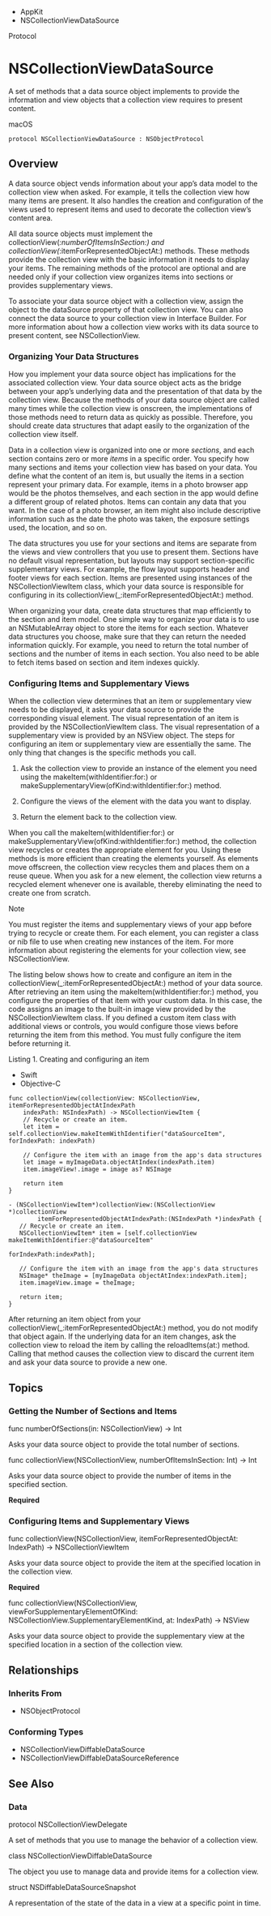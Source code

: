 

- AppKit
-  NSCollectionViewDataSource 

Protocol

# NSCollectionViewDataSource

A set of methods that a data source object implements to provide the information and view objects that a collection view requires to present content.

macOS

``` source
protocol NSCollectionViewDataSource : NSObjectProtocol
```

## Overview

A data source object vends information about your app’s data model to the collection view when asked. For example, it tells the collection view how many items are present. It also handles the creation and configuration of the views used to represent items and used to decorate the collection view’s content area.

All data source objects must implement the collectionView(_:numberOfItemsInSection:) and collectionView(_:itemForRepresentedObjectAt:) methods. These methods provide the collection view with the basic information it needs to display your items. The remaining methods of the protocol are optional and are needed only if your collection view organizes items into sections or provides supplementary views.

To associate your data source object with a collection view, assign the object to the dataSource property of that collection view. You can also connect the data source to your collection view in Interface Builder. For more information about how a collection view works with its data source to present content, see NSCollectionView.

### Organizing Your Data Structures

How you implement your data source object has implications for the associated collection view. Your data source object acts as the bridge between your app’s underlying data and the presentation of that data by the collection view. Because the methods of your data source object are called many times while the collection view is onscreen, the implementations of those methods need to return data as quickly as possible. Therefore, you should create data structures that adapt easily to the organization of the collection view itself.

Data in a collection view is organized into one or more *sections*, and each section contains zero or more *items* in a specific order. You specify how many sections and items your collection view has based on your data. You define what the content of an item is, but usually the items in a section represent your primary data. For example, items in a photo browser app would be the photos themselves, and each section in the app would define a different group of related photos. Items can contain any data that you want. In the case of a photo browser, an item might also include descriptive information such as the date the photo was taken, the exposure settings used, the location, and so on.

The data structures you use for your sections and items are separate from the views and view controllers that you use to present them. Sections have no default visual representation, but layouts may support section-specific supplementary views. For example, the flow layout supports header and footer views for each section. Items are presented using instances of the NSCollectionViewItem class, which your data source is responsible for configuring in its collectionView(_:itemForRepresentedObjectAt:) method.

When organizing your data, create data structures that map efficiently to the section and item model. One simple way to organize your data is to use an NSMutableArray object to store the items for each section. Whatever data structures you choose, make sure that they can return the needed information quickly. For example, you need to return the total number of sections and the number of items in each section. You also need to be able to fetch items based on section and item indexes quickly.

### Configuring Items and Supplementary Views

When the collection view determines that an item or supplementary view needs to be displayed, it asks your data source to provide the corresponding visual element. The visual representation of an item is provided by the NSCollectionViewItem class. The visual representation of a supplementary view is provided by an NSView object. The steps for configuring an item or supplementary view are essentially the same. The only thing that changes is the specific methods you call.

1.  Ask the collection view to provide an instance of the element you need using the makeItem(withIdentifier:for:) or makeSupplementaryView(ofKind:withIdentifier:for:) method.

2.  Configure the views of the element with the data you want to display.

3.  Return the element back to the collection view.

When you call the makeItem(withIdentifier:for:) or makeSupplementaryView(ofKind:withIdentifier:for:) method, the collection view recycles or creates the appropriate element for you. Using these methods is more efficient than creating the elements yourself. As elements move offscreen, the collection view recycles them and places them on a reuse queue. When you ask for a new element, the collection view returns a recycled element whenever one is available, thereby eliminating the need to create one from scratch.

Note

You must register the items and supplementary views of your app before trying to recycle or create them. For each element, you can register a class or nib file to use when creating new instances of the item. For more information about registering the elements for your collection view, see NSCollectionView.

The listing below shows how to create and configure an item in the collectionView(_:itemForRepresentedObjectAt:) method of your data source. After retrieving an item using the makeItem(withIdentifier:for:) method, you configure the properties of that item with your custom data. In this case, the code assigns an image to the built-in image view provided by the NSCollectionViewItem class. If you defined a custom item class with additional views or controls, you would configure those views before returning the item from this method. You must fully configure the item before returning it.

Listing 1. Creating and configuring an item

- Swift
- Objective-C

```
func collectionView(collectionView: NSCollectionView, itemForRepresentedObjectAtIndexPath
    indexPath: NSIndexPath) -> NSCollectionViewItem {
    // Recycle or create an item.
    let item = self.collectionView.makeItemWithIdentifier("dataSourceItem", forIndexPath: indexPath)

    // Configure the item with an image from the app's data structures
    let image = myImageData.objectAtIndex(indexPath.item)
    item.imageView!.image = image as? NSImage

    return item
}
```

```
- (NSCollectionViewItem*)collectionView:(NSCollectionView *)collectionView
        itemForRepresentedObjectAtIndexPath:(NSIndexPath *)indexPath {
   // Recycle or create an item.
   NSCollectionViewItem* item = [self.collectionView makeItemWithIdentifier:@"dataSourceItem"
                                                     forIndexPath:indexPath];

   // Configure the item with an image from the app's data structures
   NSImage* theImage = [myImageData objectAtIndex:indexPath.item];
   item.imageView.image = theImage;

   return item;
}
```

After returning an item object from your collectionView(_:itemForRepresentedObjectAt:) method, you do not modify that object again. If the underlying data for an item changes, ask the collection view to reload the item by calling the reloadItems(at:) method. Calling that method causes the collection view to discard the current item and ask your data source to provide a new one.

## Topics

### Getting the Number of Sections and Items

func numberOfSections(in: NSCollectionView) -> Int

Asks your data source object to provide the total number of sections.

func collectionView(NSCollectionView, numberOfItemsInSection: Int) -> Int

Asks your data source object to provide the number of items in the specified section.

**Required**

### Configuring Items and Supplementary Views

func collectionView(NSCollectionView, itemForRepresentedObjectAt: IndexPath) -> NSCollectionViewItem

Asks your data source object to provide the item at the specified location in the collection view.

**Required**

func collectionView(NSCollectionView, viewForSupplementaryElementOfKind: NSCollectionView.SupplementaryElementKind, at: IndexPath) -> NSView

Asks your data source object to provide the supplementary view at the specified location in a section of the collection view.

## Relationships

### Inherits From

- NSObjectProtocol

### Conforming Types

- NSCollectionViewDiffableDataSource
- NSCollectionViewDiffableDataSourceReference

## See Also

### Data

protocol NSCollectionViewDelegate

A set of methods that you use to manage the behavior of a collection view.

class NSCollectionViewDiffableDataSource

The object you use to manage data and provide items for a collection view.

struct NSDiffableDataSourceSnapshot

A representation of the state of the data in a view at a specific point in time.

